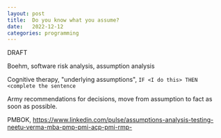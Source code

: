 ```yaml
---
layout: post
title:  Do you know what you assume?
date:   2022-12-12
categories: programming
---
```


DRAFT

Boehm, software risk analysis, assumption analysis

Cognitive therapy, "underlying assumptions", `IF <I do this> THEN <complete the sentence`

Army recommendations for decisions, move from assumption to fact as soon as possible.

PMBOK, https://www.linkedin.com/pulse/assumptions-analysis-testing-neetu-verma-mba-pmp-pmi-acp-pmi-rmp-
